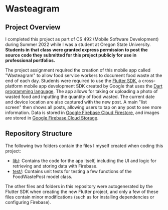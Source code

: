 # Wasteagram

## Project Overview

I completed this project as part of CS 492 (Mobile Software Development) during Summer 2022 while I was a student at Oregon State University. **Students in that class were granted express permission to post the source code they submitted for this project publicly for use in professional portfolios.**

The project assignment required the creation of this mobile app called "Wasteagram" to allow food service workers to document food waste at the end of each day. Students were required to use the [Flutter SDK](https://flutter.dev/), a cross-platform mobile app development SDK created by Google that uses the [Dart programming language](https://dart.dev/). The app allows for taking or uploading a photo of wasted food and inputting the quantity of food wasted. The current date and device location are also captured with the new post. A main "list screen" then shows all posts, allowing users to tap on any post to see more information. Data is stored in [Google Firebase Cloud Firestore](https://firebase.google.com/products/firestore), and images are stored in [Google Firebase Cloud Storage](https://firebase.google.com/products/storage).

## Repository Structure

The following two folders contain the files I myself created when coding this project:
- [lib/](lib/): Contains the code for the app itself, including the UI and logic for retrieving and storing data with Firebase.
- [test/](test/): Contains unit tests for testing a few functions of the FoodWastePost model class.

The other files and folders in this repository were autogenerated by the Flutter SDK when creating the new Flutter project, and only a few of these files contain minor modifications (such as for installing dependencies or configuring Firebase).
